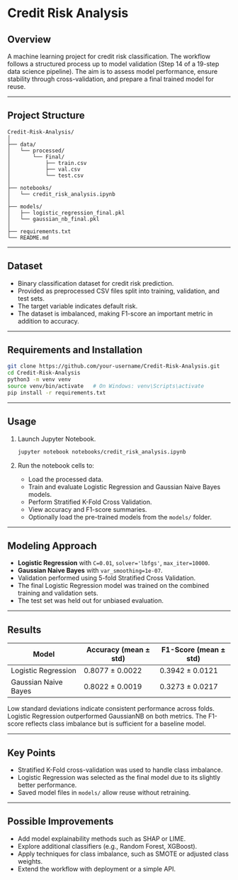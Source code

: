 
# Credit Risk Analysis

## Overview

A machine learning project for credit risk classification. The workflow follows a structured process up to model validation (Step 14 of a 19-step data science pipeline). The aim is to assess model performance, ensure stability through cross-validation, and prepare a final trained model for reuse.

---

## Project Structure

```
Credit-Risk-Analysis/
│
├── data/
│   └── processed/
│       └── Final/
│           ├── train.csv
│           ├── val.csv
│           └── test.csv
│
├── notebooks/
│   └── credit_risk_analysis.ipynb
│
├── models/
│   ├── logistic_regression_final.pkl
│   └── gaussian_nb_final.pkl
│
├── requirements.txt
└── README.md
```

---

## Dataset

* Binary classification dataset for credit risk prediction.
* Provided as preprocessed CSV files split into training, validation, and test sets.
* The target variable indicates default risk.
* The dataset is imbalanced, making F1-score an important metric in addition to accuracy.

---

## Requirements and Installation

```bash
git clone https://github.com/your-username/Credit-Risk-Analysis.git
cd Credit-Risk-Analysis
python3 -m venv venv
source venv/bin/activate   # On Windows: venv\Scripts\activate
pip install -r requirements.txt
```

---

## Usage

1. Launch Jupyter Notebook.

   ```bash
   jupyter notebook notebooks/credit_risk_analysis.ipynb
   ```
2. Run the notebook cells to:

   * Load the processed data.
   * Train and evaluate Logistic Regression and Gaussian Naive Bayes models.
   * Perform Stratified K-Fold Cross Validation.
   * View accuracy and F1-score summaries.
   * Optionally load the pre-trained models from the `models/` folder.

---

## Modeling Approach

* **Logistic Regression** with `C=0.01`, `solver='lbfgs'`, `max_iter=10000`.
* **Gaussian Naive Bayes** with `var_smoothing=1e-07`.
* Validation performed using 5-fold Stratified Cross Validation.
* The final Logistic Regression model was trained on the combined training and validation sets.
* The test set was held out for unbiased evaluation.

---

## Results

| Model                | Accuracy (mean ± std) | F1-Score (mean ± std) |
| -------------------- | --------------------- | --------------------- |
| Logistic Regression  | 0.8077 ± 0.0022       | 0.3942 ± 0.0121       |
| Gaussian Naive Bayes | 0.8022 ± 0.0019       | 0.3273 ± 0.0217       |

Low standard deviations indicate consistent performance across folds. Logistic Regression outperformed GaussianNB on both metrics. The F1-score reflects class imbalance but is sufficient for a baseline model.

---

## Key Points

* Stratified K-Fold cross-validation was used to handle class imbalance.
* Logistic Regression was selected as the final model due to its slightly better performance.
* Saved model files in `models/` allow reuse without retraining.

---

## Possible Improvements

* Add model explainability methods such as SHAP or LIME.
* Explore additional classifiers (e.g., Random Forest, XGBoost).
* Apply techniques for class imbalance, such as SMOTE or adjusted class weights.
* Extend the workflow with deployment or a simple API.


